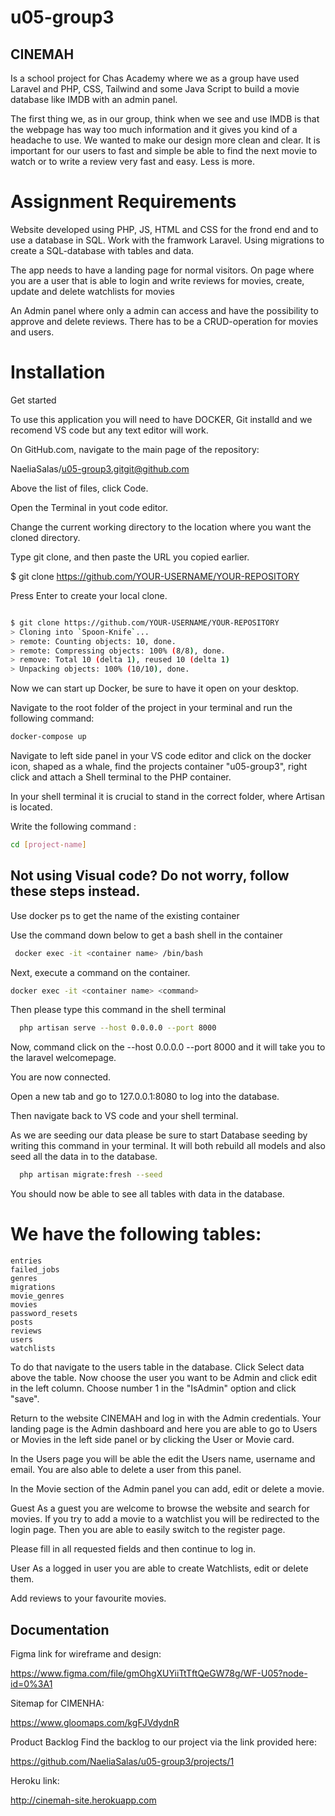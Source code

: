 # u05-group3

## CINEMAH
Is a school project for Chas Academy where we as a group have used Laravel and PHP, CSS, Tailwind and some Java Script to build a movie database like IMDB with an admin panel.

The first thing we, as in our group, think when we see and use IMDB is that the webpage has way too much information and it gives you kind of a headache to use. We wanted to make our design more clean and clear. It is important for our users to fast and simple be able to find the next movie to watch or to write a review very fast and easy. Less is more.

#  Assignment Requirements

Website developed using PHP, JS, HTML and CSS for the frond end and to use a database in SQL. Work with the framwork Laravel. Using migrations to create a SQL-database with tables and data.

The app needs to have a landing page for normal visitors. On page where you are a user that is able to login and write reviews for movies, create, update and delete watchlists for movies

An Admin panel where only a admin can access and have the possibility to approve and delete reviews. There has to be a CRUD-operation for movies and users.

# Installation
Get started

To use this application you will need to have DOCKER, Git installd and we recomend VS code but any text editor will work.

On GitHub.com, navigate to the main page of the repository:

NaeliaSalas/u05-group3.gitgit@github.com


Above the list of files, click  Code.

Open the Terminal in yout code editor.

Change the current working directory to the location where you want the cloned directory.

Type git clone, and then paste the URL you copied earlier.

$ git clone https://github.com/YOUR-USERNAME/YOUR-REPOSITORY


Press Enter to create your local clone.

```bash

$ git clone https://github.com/YOUR-USERNAME/YOUR-REPOSITORY
> Cloning into `Spoon-Knife`...
> remote: Counting objects: 10, done.
> remote: Compressing objects: 100% (8/8), done.
> remove: Total 10 (delta 1), reused 10 (delta 1)
> Unpacking objects: 100% (10/10), done.
```

Now we can start up Docker, be sure to have it open on your desktop.

Navigate to the root folder of the project in your terminal and run the following command:

```bash
docker-compose up
```

Navigate to left side panel in your VS code editor and click on the docker icon, 
shaped as a whale, find the projects container "u05-group3", right click and attach a Shell terminal to the PHP container. 

In your shell terminal it is crucial to stand in the correct folder, where Artisan is located.

Write the following command
:
```bash
cd [project-name]
```

## Not using Visual code? Do not worry, follow these steps instead.

Use docker ps to get the name of the existing container

Use the command down below to get a bash shell in the container
```bash
 docker exec -it <container name> /bin/bash 
 ```

Next, execute a command on the container.

```bash
docker exec -it <container name> <command> 
```

Then please type this command in the shell terminal


```bash
  php artisan serve --host 0.0.0.0 --port 8000
```

Now, command click on the --host 0.0.0.0 --port 8000 and it will take you to the laravel welcomepage.

You are now connected.

Open a new tab and go to 127.0.0.1:8080 to log into the database.

Then navigate back to VS code and your shell terminal.

As we are seeding our data please be sure to start Database seeding by writing this command in your terminal. It will both rebuild all models and also seed all the data in to the database.
```bash
  php artisan migrate:fresh --seed
```
You should now be able to see all tables with data in the database.

# We have the following tables:

	entries	
	failed_jobs	
	genres	
	migrations	
	movie_genres	
	movies	
	password_resets	
	posts	
	reviews		
	users	
	watchlists
	

To do that navigate to the users table in the database. Click Select data above the table. Now choose the user you want to be Admin and click edit in the left column. Choose number 1 in the "IsAdmin" option and click "save".

Return to the website CINEMAH and log in with the Admin credentials. Your landing page is the Admin dashboard and here you are able to go to Users or Movies in the left side panel or by clicking the User or Movie card.

In the Users page you will be able the edit the Users name, username and email. You are also able to delete a user from this panel.

In the Movie section of the Admin panel you can add, edit or delete a movie.

Guest
As a guest you are welcome to browse the website and search for movies. If you try to add a movie to a watchlist you will be redirected to the login page. Then you are able to easily switch to the register page.

Please fill in all requested fields and then continue to log in.

User
As a logged in user you are able to create Watchlists, edit or delete them.

Add reviews to your favourite movies.

## Documentation


Figma link for wireframe and design:

https://www.figma.com/file/gmOhgXUYiiTtTftQeGW78g/WF-U05?node-id=0%3A1

Sitemap for CIMENHA:

https://www.gloomaps.com/kgFJVdydnR

Product Backlog
Find the backlog to our project via the link provided here:

https://github.com/NaeliaSalas/u05-group3/projects/1

Heroku link:

http://cinemah-site.herokuapp.com


